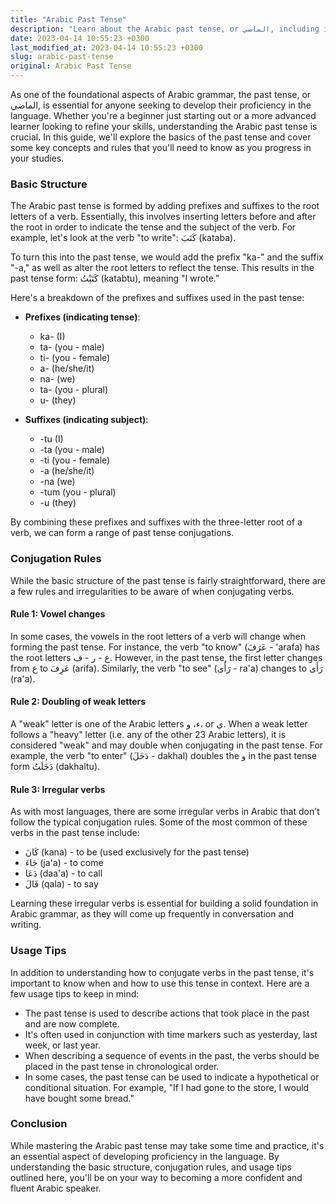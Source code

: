```yaml
---
title: "Arabic Past Tense"
description: "Learn about the Arabic past tense, or الماضي, including its basic structure and conjugation rules, as well as common irregular verbs and usage tips."
date: 2023-04-14 10:55:23 +0300
last_modified_at: 2023-04-14 10:55:23 +0300
slug: arabic-past-tense
original: Arabic Past Tense
---
```

As one of the foundational aspects of Arabic grammar, the past tense, or الماضي, is essential for anyone seeking to develop their proficiency in the language. Whether you're a beginner just starting out or a more advanced learner looking to refine your skills, understanding the Arabic past tense is crucial. In this guide, we'll explore the basics of the past tense and cover some key concepts and rules that you'll need to know as you progress in your studies.

### Basic Structure 

The Arabic past tense is formed by adding prefixes and suffixes to the root letters of a verb. Essentially, this involves inserting letters before and after the root in order to indicate the tense and the subject of the verb. For example, let's look at the verb "to write": كَتَبَ (kataba). 

To turn this into the past tense, we would add the prefix "ka-" and the suffix "-a," as well as alter the root letters to reflect the tense. This results in the past tense form: كَتَبْتُ (katabtu), meaning "I wrote." 

Here's a breakdown of the prefixes and suffixes used in the past tense:

- **Prefixes (indicating tense)**:
  - ka- (I)
  - ta- (you - male)
  - ti- (you - female)
  - a- (he/she/it)
  - na- (we)
  - ta- (you - plural)
  - u- (they)

- **Suffixes (indicating subject)**:
  - -tu (I)
  - -ta (you - male)
  - -ti (you - female)
  - -a (he/she/it)
  - -na (we)
  - -tum (you - plural)
  - -u (they)

By combining these prefixes and suffixes with the three-letter root of a verb, we can form a range of past tense conjugations. 

### Conjugation Rules

While the basic structure of the past tense is fairly straightforward, there are a few rules and irregularities to be aware of when conjugating verbs.

#### Rule 1: Vowel changes

In some cases, the vowels in the root letters of a verb will change when forming the past tense. For instance, the verb "to know" (عَرَفَ - 'arafa) has the root letters ع - ر - ف. However, in the past tense, the first letter changes from ع to عَرِفَ (arifa). Similarly, the verb "to see" (رَأَى - ra'a) changes to رَأَى (ra'a).

#### Rule 2: Doubling of weak letters

A "weak" letter is one of the Arabic letters ء، و، or ي. When a weak letter follows a "heavy" letter (i.e. any of the other 23 Arabic letters), it is considered "weak" and may double when conjugating in the past tense. For example, the verb "to enter" (دَخَلَ - dakhal) doubles the و in the past tense form دَخَلَتُ (dakhaltu).

#### Rule 3: Irregular verbs

As with most languages, there are some irregular verbs in Arabic that don't follow the typical conjugation rules. Some of the most common of these verbs in the past tense include:

- كَانَ (kana) - to be (used exclusively for the past tense)
- جَاءَ (ja'a) - to come
- دَعَا (daa'a) - to call
- قَالَ (qala) - to say

Learning these irregular verbs is essential for building a solid foundation in Arabic grammar, as they will come up frequently in conversation and writing.

### Usage Tips

In addition to understanding how to conjugate verbs in the past tense, it's important to know when and how to use this tense in context. Here are a few usage tips to keep in mind:

- The past tense is used to describe actions that took place in the past and are now complete.
- It's often used in conjunction with time markers such as yesterday, last week, or last year.
- When describing a sequence of events in the past, the verbs should be placed in the past tense in chronological order.
- In some cases, the past tense can be used to indicate a hypothetical or conditional situation. For example, "If I had gone to the store, I would have bought some bread."

### Conclusion

While mastering the Arabic past tense may take some time and practice, it's an essential aspect of developing proficiency in the language. By understanding the basic structure, conjugation rules, and usage tips outlined here, you'll be on your way to becoming a more confident and fluent Arabic speaker.
